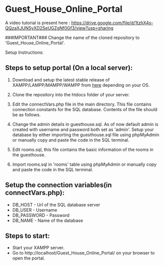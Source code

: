 # Guest_House_Online_Portal

A video tutorial is present here : https://drive.google.com/file/d/1tzhX4s-QQzaXJUNSyXD2SeUGZgNf0Gf3/view?usp=sharing

###IMPORTANT###
  Change the name of the cloned repository to 'Guest_House_Online_Portal'.

 
Setup Instructions:

## Steps to setup portal (On a local server):
1. Download and setup the latest stable release of XAMPP/LAMPP/MAMPP/WAMPP from [here](https://www.apachefriends.org/download.html) depending on your OS.

2. Clone the repository into the htdocs folder of your server.

3. Edit the connectVars.php file in the main directory. This file contains connection constants for the SQL database.
Contents of the file should be as follows.
  <!--
  <?php
    define('DB_HOST', '');
    define('DB_USER', '');
    define('DB_PASSWORD', '');
    define('DB_NAME', '');
  ?>
 -->

4. Change the admin details in guesthouse.sql. As of now default admin is created with username and password both set as 'admin'. Setup your database by either importing the guesthouse.sql file using phpMyAdmin or manually copy and paste the code in the SQL terminal.

5. Edit rooms.sql, this file contains the basic information of the rooms in the guesthouse.

6. Import rooms.sql in 'rooms' table using phpMyAdmin or manually copy and paste the code in the SQL terminal.


## Setup the connection variables(in connectVars.php):
- DB_HOST - Url of the SQL database server
- DB_USER - Username
- DB_PASSWORD - Password
- DB_NAME - Name of the database

## Steps to start:
- Start your XAMPP server.
- Go to http://localhost/Guest_House_Online_Portal/ on your browser to open the portal.
